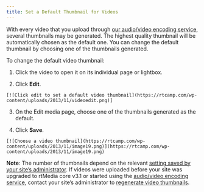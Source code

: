 ```yaml
---
title: Set a Default Thumbnail for Videos
---
```


With every video that you upload through [our audio/video encoding service](https://rtcamp.com/rtmedia/addons/audio-video-encoding-service/), several thumbnails may be generated. The highest quality thumbnail will be automatically chosen as the default one. You can change the default thumbnail by choosing one of the thumbnails generated.

To change the default video thumbnail:
 
	
  1. Click the video to open it on its individual page or lightbox.

	
  2. Click **Edit**.
  
    [![Click edit to set a default video thumbnail](https://rtcamp.com/wp-content/uploads/2013/11/videoedit.png)]

	
  3. On the Edit media page, choose one of the thumbnails generated as the default.

	
  4. Click **Save**.
  
    [![Choose a video thumbnail](https://rtcamp.com/wp-content/uploads/2013/11/image19.png)](https://rtcamp.com/wp-content/uploads/2013/11/image19.png)


**Note**: The number of thumbnails depend on the relevant [setting saved by your site’s administrator](/rtmedia/addons/rtmedia-pro/settings/). If videos were uploaded before your site was upgraded to rtMedia core v3.1 or started using the [audio/video encoding service](https://rtcamp.com/rtmedia/addons/audio-video-encoding-service/), contact your site’s administrator to [regenerate video thumbnails](/rtmedia/admin/regenerate-video-thumbnails/).
